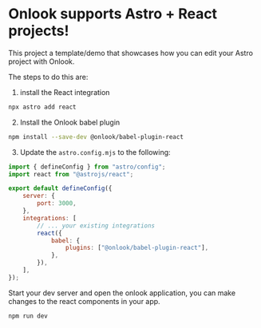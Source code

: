 # Onlook supports Astro + React projects!

This project a template/demo that showcases how you can edit your Astro project with Onlook.

The steps to do this are:

1. install the React integration

```bash
npx astro add react
```

2. Install the Onlook babel plugin
```bash
npm install --save-dev @onlook/babel-plugin-react
```

3. Update the `astro.config.mjs` to the following:

```js
import { defineConfig } from "astro/config";
import react from "@astrojs/react";

export default defineConfig({
	server: {
		port: 3000,
	},
	integrations: [
		// ... your existing integrations
		react({
			babel: {
				plugins: ["@onlook/babel-plugin-react"],
			},
		}),
	],
});
```

Start your dev server and open the onlook application, you can make changes to the react components in your app.

```bash
npm run dev
```

